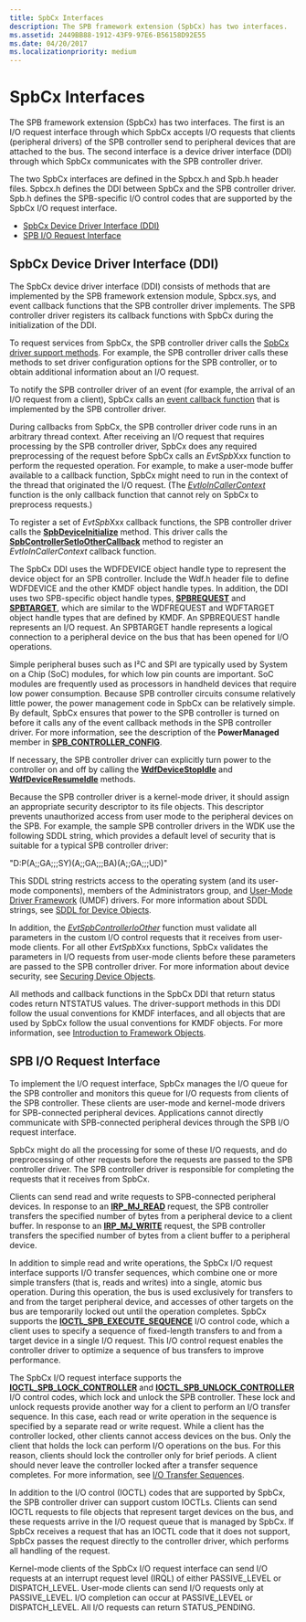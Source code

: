 ```yaml
---
title: SpbCx Interfaces
description: The SPB framework extension (SpbCx) has two interfaces.
ms.assetid: 2449BB88-1912-43F9-97E6-B56158D92E55
ms.date: 04/20/2017
ms.localizationpriority: medium
---
```


# SpbCx Interfaces


The SPB framework extension (SpbCx) has two interfaces. The first is an I/O request interface through which SpbCx accepts I/O requests that clients (peripheral drivers) of the SPB controller send to peripheral devices that are attached to the bus. The second interface is a device driver interface (DDI) through which SpbCx communicates with the SPB controller driver.

The two SpbCx interfaces are defined in the Spbcx.h and Spb.h header files. Spbcx.h defines the DDI between SpbCx and the SPB controller driver. Spb.h defines the SPB-specific I/O control codes that are supported by the SpbCx I/O request interface.

-   [SpbCx Device Driver Interface (DDI)](#spbcx-device-driver-interface-ddi)
-   [SPB I/O Request Interface](#spb-io-request-interface)

## SpbCx Device Driver Interface (DDI)


The SpbCx device driver interface (DDI) consists of methods that are implemented by the SPB framework extension module, Spbcx.sys, and event callback functions that the SPB controller driver implements. The SPB controller driver registers its callback functions with SpbCx during the initialization of the DDI.

To request services from SpbCx, the SPB controller driver calls the [SpbCx driver support methods](https://msdn.microsoft.com/library/windows/hardware/hh450910). For example, the SPB controller driver calls these methods to set driver configuration options for the SPB controller, or to obtain additional information about an I/O request.

To notify the SPB controller driver of an event (for example, the arrival of an I/O request from a client), SpbCx calls an [event callback function](https://msdn.microsoft.com/library/windows/hardware/hh450911) that is implemented by the SPB controller driver.

During callbacks from SpbCx, the SPB controller driver code runs in an arbitrary thread context. After receiving an I/O request that requires processing by the SPB controller driver, SpbCx does any required preprocessing of the request before SpbCx calls an *EvtSpb*Xxx function to perform the requested operation. For example, to make a user-mode buffer available to a callback function, SpbCx might need to run in the context of the thread that originated the I/O request. (The [*EvtIoInCallerContext*](https://msdn.microsoft.com/library/windows/hardware/ff541764) function is the only callback function that cannot rely on SpbCx to preprocess requests.)

To register a set of *EvtSpb*Xxx callback functions, the SPB controller driver calls the [**SpbDeviceInitialize**](https://msdn.microsoft.com/library/windows/hardware/hh450919) method. This driver calls the [**SpbControllerSetIoOtherCallback**](https://msdn.microsoft.com/library/windows/hardware/hh450907) method to register an *EvtIoInCallerContext* callback function.

The SpbCx DDI uses the WDFDEVICE object handle type to represent the device object for an SPB controller. Include the Wdf.h header file to define WDFDEVICE and the other KMDF object handle types. In addition, the DDI uses two SPB-specific object handle types, [**SPBREQUEST**](https://msdn.microsoft.com/library/windows/hardware/hh450925) and [**SPBTARGET**](https://msdn.microsoft.com/library/windows/hardware/hh406201), which are similar to the WDFREQUEST and WDFTARGET object handle types that are defined by KMDF. An SPBREQUEST handle represents an I/O request. An SPBTARGET handle represents a logical connection to a peripheral device on the bus that has been opened for I/O operations.

Simple peripheral buses such as I²C and SPI are typically used by System on a Chip (SoC) modules, for which low pin counts are important. SoC modules are frequently used as processors in handheld devices that require low power consumption. Because SPB controller circuits consume relatively little power, the power management code in SpbCx can be relatively simple. By default, SpbCx ensures that power to the SPB controller is turned on before it calls any of the event callback methods in the SPB controller driver. For more information, see the description of the **PowerManaged** member in [**SPB\_CONTROLLER\_CONFIG**](https://msdn.microsoft.com/library/windows/hardware/hh406206).

If necessary, the SPB controller driver can explicitly turn power to the controller on and off by calling the [**WdfDeviceStopIdle**](https://msdn.microsoft.com/library/windows/hardware/ff546921) and [**WdfDeviceResumeIdle**](https://msdn.microsoft.com/library/windows/hardware/ff546838) methods.

Because the SPB controller driver is a kernel-mode driver, it should assign an appropriate security descriptor to its file objects. This descriptor prevents unauthorized access from user mode to the peripheral devices on the SPB. For example, the sample SPB controller drivers in the WDK use the following SDDL string, which provides a default level of security that is suitable for a typical SPB controller driver:

"D:P(A;;GA;;;SY)(A;;GA;;;BA)(A;;GA;;;UD)"

This SDDL string restricts access to the operating system (and its user-mode components), members of the Administrators group, and [User-Mode Driver Framework](https://msdn.microsoft.com/library/windows/hardware/ff560442) (UMDF) drivers. For more information about SDDL strings, see [SDDL for Device Objects](https://msdn.microsoft.com/library/windows/hardware/ff563667).

In addition, the [*EvtSpbControllerIoOther*](https://msdn.microsoft.com/library/windows/hardware/hh450805) function must validate all parameters in the custom I/O control requests that it receives from user-mode clients. For all other *EvtSpb*Xxx functions, SpbCx validates the parameters in I/O requests from user-mode clients before these parameters are passed to the SPB controller driver. For more information about device security, see [Securing Device Objects](https://msdn.microsoft.com/library/windows/hardware/ff563688).

All methods and callback functions in the SpbCx DDI that return status codes return NTSTATUS values. The driver-support methods in this DDI follow the usual conventions for KMDF interfaces, and all objects that are used by SpbCx follow the usual conventions for KMDF objects. For more information, see [Introduction to Framework Objects](https://msdn.microsoft.com/library/windows/hardware/ff544249).

## SPB I/O Request Interface


To implement the I/O request interface, SpbCx manages the I/O queue for the SPB controller and monitors this queue for I/O requests from clients of the SPB controller. These clients are user-mode and kernel-mode drivers for SPB-connected peripheral devices. Applications cannot directly communicate with SPB-connected peripheral devices through the SPB I/O request interface.

SpbCx might do all the processing for some of these I/O requests, and do preprocessing of other requests before the requests are passed to the SPB controller driver. The SPB controller driver is responsible for completing the requests that it receives from SpbCx.

Clients can send read and write requests to SPB-connected peripheral devices. In response to an [**IRP\_MJ\_READ**](https://msdn.microsoft.com/library/windows/hardware/ff546883) request, the SPB controller transfers the specified number of bytes from a peripheral device to a client buffer. In response to an [**IRP\_MJ\_WRITE**](https://msdn.microsoft.com/library/windows/hardware/ff546904) request, the SPB controller transfers the specified number of bytes from a client buffer to a peripheral device.

In addition to simple read and write operations, the SpbCx I/O request interface supports I/O transfer sequences, which combine one or more simple transfers (that is, reads and writes) into a single, atomic bus operation. During this operation, the bus is used exclusively for transfers to and from the target peripheral device, and accesses of other targets on the bus are temporarily locked out until the operation completes. SpbCx supports the [**IOCTL\_SPB\_EXECUTE\_SEQUENCE**](https://msdn.microsoft.com/library/windows/hardware/hh450857) I/O control code, which a client uses to specify a sequence of fixed-length transfers to and from a target device in a single I/O request. This I/O control request enables the controller driver to optimize a sequence of bus transfers to improve performance.

The SpbCx I/O request interface supports the [**IOCTL\_SPB\_LOCK\_CONTROLLER**](https://msdn.microsoft.com/library/windows/hardware/hh450858) and [**IOCTL\_SPB\_UNLOCK\_CONTROLLER**](https://msdn.microsoft.com/library/windows/hardware/hh450859) I/O control codes, which lock and unlock the SPB controller. These lock and unlock requests provide another way for a client to perform an I/O transfer sequence. In this case, each read or write operation in the sequence is specified by a separate read or write request. While a client has the controller locked, other clients cannot access devices on the bus. Only the client that holds the lock can perform I/O operations on the bus. For this reason, clients should lock the controller only for brief periods. A client should never leave the controller locked after a transfer sequence completes. For more information, see [I/O Transfer Sequences](https://msdn.microsoft.com/library/windows/hardware/hh450890).

In addition to the I/O control (IOCTL) codes that are supported by SpbCx, the SPB controller driver can support custom IOCTLs. Clients can send IOCTL requests to file objects that represent target devices on the bus, and these requests arrive in the I/O request queue that is managed by SpbCx. If SpbCx receives a request that has an IOCTL code that it does not support, SpbCx passes the request directly to the controller driver, which performs all handling of the request.

Kernel-mode clients of the SpbCx I/O request interface can send I/O requests at an interrupt request level (IRQL) of either PASSIVE\_LEVEL or DISPATCH\_LEVEL. User-mode clients can send I/O requests only at PASSIVE\_LEVEL. I/O completion can occur at PASSIVE\_LEVEL or DISPATCH\_LEVEL. All I/O requests can return STATUS\_PENDING.

 

 




